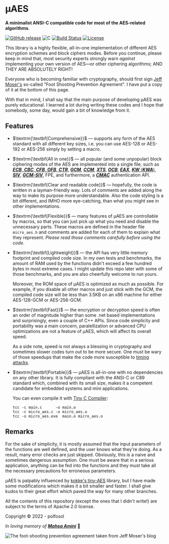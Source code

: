 
# µAES

**A minimalist ANSI-C compatible code for most of the AES-related algorithms**.

[![GitHub release](https://img.shields.io/static/v1?message=%C2%B5AES&logo=github&labelColor=gray&color=blue&logoColor=white&label=%20)](https://github.com/polfosol/micro-AES) ![C](https://img.shields.io/badge/langauge-C-blue.svg) [![Build Status](https://img.shields.io/badge/1.0-alpha-blue)](https://github.com/polfosol/micro-AES) [![License](https://img.shields.io/badge/License-Apache_2.0-blue.svg)](https://opensource.org/licenses/Apache-2.0)

This library is a highly flexible, all-in-one implementation of different AES encryption schemes and block ciphers modes. Before you continue, please keep in mind that, most security experts strongly warn *against* implementing your own version of AES—or other ciphering algorithms; AND THEY ARE ABSOLUTELY RIGHT!

Everyone who is becoming familiar with cryptography, should first sign [Jeff Moser's](https://www.moserware.com/2009/09/stick-figure-guide-to-advanced.html) so-called "Foot Shooting Prevention Agreement". I have put a copy of it at the bottom of this page.

With that in mind, I shall say that the main purpose of developing µAES was purely educational. I learned a lot during writing these codes and I hope that somebody, some day, would gain a bit of knowledge from it.

## Features

* $\textrm{\textbf{Comprehensive}}$ — supports any form of the AES standard with all different key sizes, i.e. you can use AES-128 or AES-192 or AES-256 simply by setting a macro.

* $\textrm{\textbf{All in one}}$ — all popular (and some unpopular) block ciphering modes of the AES are implemented into a single file; such as [**_ECB_**, **_CBC_**, **_CFB_**, **_OFB_**, **_CTR_**](https://csrc.nist.gov/publications/detail/sp/800-38a/final), [**_GCM_**](https://csrc.nist.gov/publications/detail/sp/800-38d/final), [**_CCM_**](https://csrc.nist.gov/publications/detail/sp/800-38c/final), [**_XTS_**](https://csrc.nist.gov/publications/detail/sp/800-38e/final), [**_OCB_**](https://www.rfc-editor.org/rfc/rfc7253.html), [**_EAX_**](https://en.wikipedia.org/wiki/EAX_mode), [**_KW_** (**_KWA_**)](https://csrc.nist.gov/publications/detail/sp/800-38f/final), [**_SIV_**](https://www.rfc-editor.org/rfc/rfc5297.html), [**_GCM-SIV_**](https://www.rfc-editor.org/rfc/rfc8452.html), FPE, and furthermore, a [**_CMAC_**](https://csrc.nist.gov/publications/detail/sp/800-38b/final) authentication API.

* $\textrm{\textbf{Clear and readable code}}$ — hopefully, the code is written in a layman-friendly way. Lots of comments are added along the way to make its purpose more understandable. Also the code styling is a bit different, and IMHO more eye-catching, than what you might see in other implementations.

* $\textrm{\textbf{Flexible}}$ — many features of µAES are controllable by macros, so that you can just pick up what you need and disable the unnecessary parts. These macros are defined in the header file `micro_aes.h` and comments are added for each of them to explain what they represent. *Please read those comments carefully before using the code*.

* $\textrm{\textbf{Lightweight}}$ — the API has very little memory footprint and compiled code size. In my own tests and benchmarks, the amount of RAM used by the functions didn't exceed a few hundred bytes in most extreme cases. I might update this repo later with some of those benchmarks, and you are also cheerfully welcome to run yours.

  Moreover, the ROM space of µAES is optimized as much as possible. For example, if you disable all other macros and just stick with the GCM, the compiled code size will be less than 3.5KB on an x86 machine for either AES-128-GCM or AES-256-GCM.

* $\textrm{\textbf{Fast}}$ — the encryption or decryption speed is often an order of magnitude higher than some .net based implementations and surprisingly, even a couple of C++ APIs. Since code simplicity and portability was a main concern, paralellization or advanced CPU optimizations are not a feature of µAES, which will affect its overall speed.

  As a side note, speed is not always a blessing in cryptography and sometimes slower codes turn out to be more secure. One must be wary of those speedups that make the code more susceptible to [timing attacks](https://en.wikipedia.org/wiki/Timing_attack).

* $\textrm{\textbf{Portable}}$ — µAES is all-in-one with no dependencies on any other library. It is fully compliant with the ANSI-C or C89 standard which, combined with its small size, makes it a competent candidate for embedded systems and mini applications.

  You can even compile it with [Tiny C Compiler](https://bellard.org/tcc/):

    ```
    tcc -c main.c      -o main.o
    tcc -c micro_aes.c -o micro_aes.o
    tcc -o micro_aes.exe  main.o micro_aes.o
    ```

## Remarks

For the sake of simplicity, it is mostly assumed that the input parameters of the functions are well defined, and the user knows what they're doing. As a result, many error checks are just skipped. Obviously, this is a naive and sometimes dangerous assumption. One must be aware that in a serious application, anything can be fed into the functions and they must take all the necessary precautions for erroneous parameters.

µAES is palpably influenced by [kokke's tiny-AES](https://github.com/kokke/tiny-AES-c) library, but I have made some modifications which makes it a bit smaller and faster. I shall give kudos to their great effort which paved the way for many other branches.

All the contents of this repository (except the ones that I didn't write!) are subject to the terms of Apache 2.0 license.

Copyright © 2022 - polfosol

$In$ $loving$ $memory$ $of$ [**_Mahsa  Amini_**](https://en.wikipedia.org/wiki/Death_of_Mahsa_Amini) :black_heart:

![The foot-shooting prevention agreement taken from Jeff Moser's blog](https://i.stack.imgur.com/SoY7x.png)
